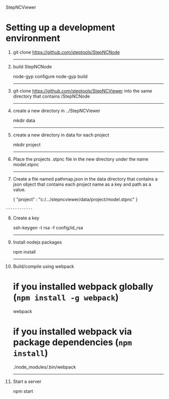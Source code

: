 StepNCViewer


Setting up a development environment
====================================
     
  1. git clone https://github.com/steptools/StepNCNode

     ----------------
  2. build StepNCNode

       node-gyp configure
       node-gyp build

     -----------------------------------------------------------------------------------------
  3. git clone https://github.com/steptools/StepNCViewer into the same directory that contains
     /StepNCNode
     
     ------------------------------------------
  4. create a new directory in ../StepNCViewer

       mkdir data
       
     -----------------------------------------------
  5. create a new directory in data for each project

       mkdir project

     ------------------------------------------------------------------------------
  6. Place the projects .stpnc file in the new directory under the name model.stpnc

     ---------------------------------------------------------------------------------------
  7. Create a file named pathmap.json in the data directory that contains a json object that 
     contains each project name as a key and path as a value.

       {
       "project" : "c:/.../stepncviewer/data/project/model.stpnc"
       }

    ------------
  8. Create a key

       ssh-keygen -t rsa -f config/id_rsa

     ------------------------
  9. Install nodejs packages

       npm install

     ---------------------------
 10. Build/compile using webpack

       # if you installed webpack globally (`npm install -g webpack`)
       webpack

       # if you installed webpack via package dependencies (`npm install`)
       ./node_modules/.bin/webpack

     --------------    
 11. Start a server

       npm start